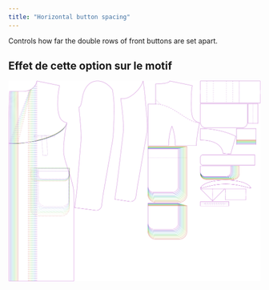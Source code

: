 ```yaml
---
title: "Horizontal button spacing"
---
```


Controls how far the double rows of front buttons are set apart.

## Effet de cette option sur le motif

![Cette image montre l'effet de cette option en superposant plusieurs variantes qui ont une valeur différente pour cette option](carlton_buttonspacinghorizontal_sample.svg "Effet de cette option sur le modèle")
